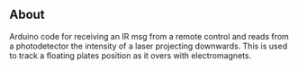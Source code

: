 ## About
Arduino code for receiving an IR msg from a remote control and reads from a photodetector the intensity of a laser projecting downwards. This is used to track a floating plates position as it overs with electromagnets.